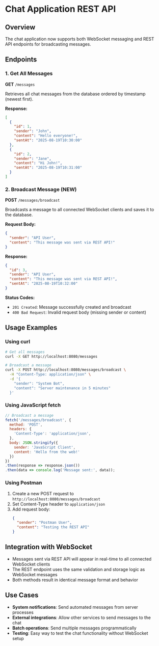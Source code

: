 # Chat Application REST API

## Overview
The chat application now supports both WebSocket messaging and REST API endpoints for broadcasting messages.

## Endpoints

### 1. Get All Messages
**GET** `/messages`

Retrieves all chat messages from the database ordered by timestamp (newest first).

**Response:**
```json
[
  {
    "id": 1,
    "sender": "John",
    "content": "Hello everyone!",
    "sentAt": "2025-08-19T10:30:00"
  },
  {
    "id": 2,
    "sender": "Jane",
    "content": "Hi John!",
    "sentAt": "2025-08-19T10:31:00"
  }
]
```

### 2. Broadcast Message (NEW)
**POST** `/messages/broadcast`

Broadcasts a message to all connected WebSocket clients and saves it to the database.

**Request Body:**
```json
{
  "sender": "API User",
  "content": "This message was sent via REST API!"
}
```

**Response:**
```json
{
  "id": 3,
  "sender": "API User",
  "content": "This message was sent via REST API!",
  "sentAt": "2025-08-19T10:32:00"
}
```

**Status Codes:**
- `201 Created`: Message successfully created and broadcast
- `400 Bad Request`: Invalid request body (missing sender or content)

## Usage Examples

### Using curl
```bash
# Get all messages
curl -X GET http://localhost:8080/messages

# Broadcast a message
curl -X POST http://localhost:8080/messages/broadcast \
  -H "Content-Type: application/json" \
  -d '{
    "sender": "System Bot",
    "content": "Server maintenance in 5 minutes"
  }'
```

### Using JavaScript fetch
```javascript
// Broadcast a message
fetch('/messages/broadcast', {
  method: 'POST',
  headers: {
    'Content-Type': 'application/json',
  },
  body: JSON.stringify({
    sender: 'JavaScript Client',
    content: 'Hello from the web!'
  })
})
.then(response => response.json())
.then(data => console.log('Message sent:', data));
```

### Using Postman
1. Create a new POST request to `http://localhost:8080/messages/broadcast`
2. Set Content-Type header to `application/json`
3. Add request body:
   ```json
   {
     "sender": "Postman User",
     "content": "Testing the REST API"
   }
   ```

## Integration with WebSocket
- Messages sent via REST API will appear in real-time to all connected WebSocket clients
- The REST endpoint uses the same validation and storage logic as WebSocket messages
- Both methods result in identical message format and behavior

## Use Cases
- **System notifications**: Send automated messages from server processes
- **External integrations**: Allow other services to send messages to the chat
- **Batch operations**: Send multiple messages programmatically
- **Testing**: Easy way to test the chat functionality without WebSocket setup
